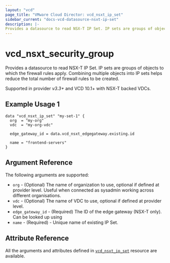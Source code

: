 ```yaml
---
layout: "vcd"
page_title: "VMware Cloud Director: vcd_nsxt_ip_set"
sidebar_current: "docs-vcd-datasource-nsxt-ip-set"
description: |-
Provides a datasource to read NSX-T IP Set. IP sets are groups of objects to which the firewall rules apply. Combining multiple objects into IP sets helps reduce the total number of firewall rules to be created.
---
```


# vcd\_nsxt\_security\_group

Provides a datasource to read NSX-T IP Set. IP sets are groups of objects to which the firewall rules apply. Combining multiple objects into IP sets helps reduce the total number of firewall rules to be created.

Supported in provider *v3.3+* and VCD 10.1+ with NSX-T backed VDCs.

## Example Usage 1

```hcl
data "vcd_nsxt_ip_set" "my-set-1" {
  org  = "my-org"
  vdc  = "my-org-vdc"

  edge_gateway_id = data.vcd_nsxt_edgegateway.existing.id

  name = "frontend-servers"
}
```

## Argument Reference

The following arguments are supported:

* `org` - (Optional) The name of organization to use, optional if defined at provider level. Useful
  when connected as sysadmin working across different organisations.
* `vdc` - (Optional) The name of VDC to use, optional if defined at provider level.
* `edge_gateway_id` - (Required) The ID of the edge gateway (NSX-T only). Can be looked up using
* `name` - (Required)  - Unique name of existing IP Set.

## Attribute Reference

All the arguments and attributes defined in
[`vcd_nsxt_ip_set`](/docs/providers/vcd/r/nsxt_ip_set.html) resource are available.
